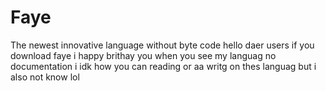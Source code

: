 # Faye
The newest innovative language without byte code
hello daer users if you download faye i happy brithay you when you see my languag no documentation
i idk how you can reading or aa writg on thes languag but i also not know lol
